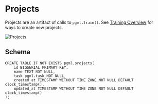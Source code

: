 # Projects

Projects are an artifact of calls to `pgml.train()`. See [Training Overview](/docs/guides/training/overview/) for ways to create new projects.

![Projects](/static/images/dashboard/project.png)

## Schema

```postgresql
CREATE TABLE IF NOT EXISTS pgml.projects(
	id BIGSERIAL PRIMARY KEY,
	name TEXT NOT NULL,
	task pgml.task NOT NULL,
	created_at TIMESTAMP WITHOUT TIME ZONE NOT NULL DEFAULT clock_timestamp(),
	updated_at TIMESTAMP WITHOUT TIME ZONE NOT NULL DEFAULT clock_timestamp()
);
```

